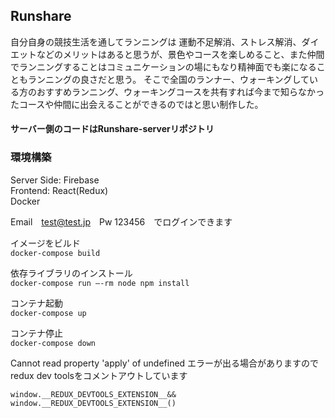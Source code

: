 
## Runshare

自分自身の競技生活を通してランニングは
運動不足解消、ストレス解消、ダイエットなどのメリットはあると思うが、景色やコースを楽しめること、また仲間でランニングすることはコミュニケーションの場にもなり精神面でも楽になることもランニングの良さだと思う。
そこで全国のランナー、ウォーキングしている方のおすすめランニング、ウォーキングコースを共有すれば今まで知らなかったコースや仲間に出会えることができるのではと思い制作した。

<h4>サーバー側のコードはRunshare-serverリポジトリ</h4>


### 環境構築

Server Side: Firebase</br>
Frontend: React(Redux)</br>
Docker

Email　test@test.jp　Pw 123456　でログインできます

イメージをビルド</br>
`docker-compose build`

依存ライブラリのインストール</br>
`docker-compose run —-rm node npm install`

 コンテナ起動</br>
 `docker-compose up`
 
 コンテナ停止</br>
 `docker-compose down`

Cannot read property 'apply' of undefined
エラーが出る場合がありますので
redux dev toolsをコメントアウトしています

`window.__REDUX_DEVTOOLS_EXTENSION__&& window.__REDUX_DEVTOOLS_EXTENSION__()`
